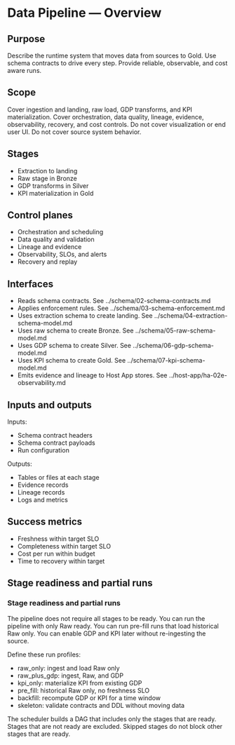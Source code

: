 # Data Pipeline — Overview

## Purpose
Describe the runtime system that moves data from sources to Gold.
Use schema contracts to drive every step.
Provide reliable, observable, and cost aware runs.

## Scope
Cover ingestion and landing, raw load, GDP transforms, and KPI materialization.
Cover orchestration, data quality, lineage, evidence, observability, recovery, and cost controls.
Do not cover visualization or end user UI.
Do not cover source system behavior.

## Stages
- Extraction to landing
- Raw stage in Bronze
- GDP transforms in Silver
- KPI materialization in Gold

## Control planes
- Orchestration and scheduling
- Data quality and validation
- Lineage and evidence
- Observability, SLOs, and alerts
- Recovery and replay

## Interfaces
- Reads schema contracts. See ../schema/02-schema-contracts.md
- Applies enforcement rules. See ../schema/03-schema-enforcement.md
- Uses extraction schema to create landing. See ../schema/04-extraction-schema-model.md
- Uses raw schema to create Bronze. See ../schema/05-raw-schema-model.md
- Uses GDP schema to create Silver. See ../schema/06-gdp-schema-model.md
- Uses KPI schema to create Gold. See ../schema/07-kpi-schema-model.md
- Emits evidence and lineage to Host App stores. See ../host-app/ha-02e-observability.md

## Inputs and outputs
Inputs:
- Schema contract headers
- Schema contract payloads
- Run configuration

Outputs:
- Tables or files at each stage
- Evidence records
- Lineage records
- Logs and metrics

## Success metrics
- Freshness within target SLO
- Completeness within target SLO
- Cost per run within budget
- Time to recovery within target


## Stage readiness and partial runs

### Stage readiness and partial runs
The pipeline does not require all stages to be ready.
You can run the pipeline with only Raw ready.
You can run pre-fill runs that load historical Raw only.
You can enable GDP and KPI later without re-ingesting the source.

Define these run profiles:
- raw_only: ingest and load Raw only
- raw_plus_gdp: ingest, Raw, and GDP
- kpi_only: materialize KPI from existing GDP
- pre_fill: historical Raw only, no freshness SLO
- backfill: recompute GDP or KPI for a time window
- skeleton: validate contracts and DDL without moving data

The scheduler builds a DAG that includes only the stages that are ready.
Stages that are not ready are excluded.
Skipped stages do not block other stages that are ready.
